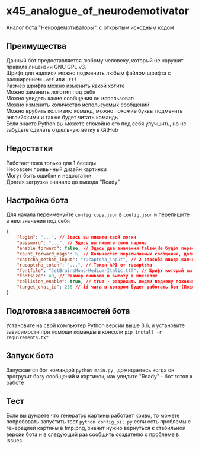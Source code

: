 # x45_analogue_of_neurodemotivator
Аналог бота "Нейродемотиваторы", с открытым исходным кодом

## Преимущества

Данный бот предоставляется любому человеку, который не нарушит правила лицензии GNU GPL v3. <br />
Шрифт для надписи можно подменить любым файлом шрифта с расширением `.otf` или `.ttf`<br />
Размер шрифта можно изменить какой хотите<br />
Можно заменить логотип под себя<br />
Можно увидеть какие сообщения он использовал<br />
Можно изменить количество используемых сообщений<br />
Можно врубить коллизию команд, можно похожие буквы подменять английскими и также будет читать команды<br />
Если знаете Python вы можете спокойно его под себя улучшить, но не забудьте сделать отдельную ветку в GitHub

## Недостатки

Работает пока только для 1 беседы<br />
Несовсем привычный дизайн картинки<br />
Могут быть ошибки и недостатки<br />
Долгая загрузка вначале до вывода "Ready"

## Настройка бота

Для начала переименуйте `config copy.json` в `config.json` и перепишите в нем значения под себя
```json
{
    "login": "...", // Здесь вы пишите свой логин
    "password": "...", // Здесь вы пишите свой пароль
    "enable_forward": false, // Здесь два значения false(Не будет пересылать сообщения которые он использовал) или true(Будет пересылать сообщения которые он использовал)
    "count_forward_msgs": 5, // Количество пересылаемых сообщений, должно быть больше 0
    "captcha_method_input": "rucaptcha_input", // 2 способа ввода капчи "rucaptcha_input" - автоматический ввод при помощи сервиса rucaptcha.ru, standart_input - ручной ввод через консоль
    "rucaptcha_token": "...", // Токен API от rucaptcha
    "fontfile": "JetBrainsMono-Medium-Italic.ttf", // Шрифт который вы будете использовать для печати символов
    "fontsize": 40, // Размер символа в высоту в пикселях
    "collision_enable": true, // true - разрешить людям подмену похожих английских и русских символов или false если коллизия не требуется и люди грамотные пишут только по-русски
    "target_chat_id": 256 // id чата в котором будет работать бот (Подсказка: в браузере откройте свою беседу и сверху в строке увидите c{id беседы}, у меня было c256)
}
```

## Подготовка зависимостей бота

Установите на свой компьютер Python версии выше 3.6, и установите зависимости при помощи команды в консоли `pip install -r requirements.txt`

## Запуск бота

Запускается бот командой `python main.py` , дожидаетесь когда он прогрузит базу сообщений и картинок, как увидите "Ready" - бот готов к работе

## Тест

Если вы думаете что генератор картины работает криво, то можете попробовать запустить тест `python config_pil.py` если есть проблемы с генерацией картины в tmp.png, значит нужно вернуться к стабильной версии бота и в следующий раз сообщить создателю о проблеме в Issues
